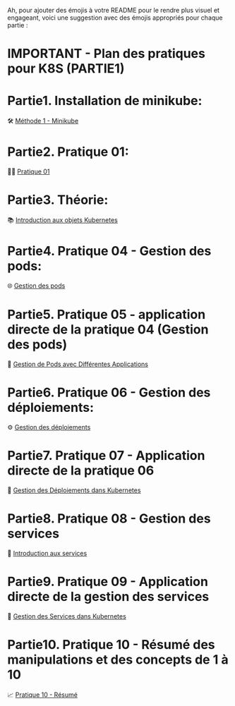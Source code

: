 Ah, pour ajouter des émojis à votre README pour le rendre plus visuel et engageant, voici une suggestion avec des émojis appropriés pour chaque partie :

# IMPORTANT - Plan des pratiques pour K8S (PARTIE1)

# Partie1. Installation de minikube:
🛠️ [Méthode 1 - Minikube](https://github.com/hrhouma/beginingKubernetes-part2/blob/main/01-k8s-pratiques-v-1/00-installation/Methode-1-minikube/1-minikube.txt)

# Partie2. Pratique 01:
👨‍💻 [Pratique 01](https://github.com/hrhouma/beginingKubernetes-part2/tree/main/01-k8s-pratiques-v-1/01-pratique1)

# Partie3. Théorie:
📚 [Introduction aux objets Kubernetes](https://github.com/hrhouma/beginingKubernetes-part2/tree/main/02-k8s-pratiques-v-2/00-Introduction%20aux%20objets%20Kubernetes-partie1)

# Partie4. Pratique 04 - Gestion des pods:
🌐 [Gestion des pods](https://github.com/hrhouma/beginingKubernetes-part2/blob/main/02-k8s-pratiques-v-2/01-%20(PRATIQUES)%20Introduction%20aux%20objets%20Kubernetes-partie1/02-Gestion-des-pods.md)

# Partie5. Pratique 05 - application directe de la pratique 04 (Gestion des pods)
🔄 [Gestion de Pods avec Différentes Applications](https://github.com/hrhouma/beginingKubernetes-part2/blob/main/02-k8s-pratiques-v-2/01-%20(PRATIQUES)%20Introduction%20aux%20objets%20Kubernetes-partie1/exercices/02-%20Gestion%20de%20Pods%20avec%20Diff%C3%A9rentes%20Applications.md)

# Partie6. Pratique 06 - Gestion des déploiements:
⚙️ [Gestion des déploiements](https://github.com/hrhouma/beginingKubernetes-part2/blob/main/02-k8s-pratiques-v-2/01-%20(PRATIQUES)%20Introduction%20aux%20objets%20Kubernetes-partie1/03-Gestion-des-deploiements.md)

# Partie7. Pratique 07 - Application directe de la pratique 06
🔁 [Gestion des Déploiements dans Kubernetes](https://github.com/hrhouma/beginingKubernetes-part2/blob/main/02-k8s-pratiques-v-2/01-%20(PRATIQUES)%20Introduction%20aux%20objets%20Kubernetes-partie1/exercices/03-Gestion%20des%20D%C3%A9ploiements%20dans%20Kubernetes.md)

# Partie8. Pratique 08 - Gestion des services  
🔗 [Introduction aux services](https://github.com/hrhouma/beginingKubernetes-part2/blob/main/02-k8s-pratiques-v-2/01-%20(PRATIQUES)%20Introduction%20aux%20objets%20Kubernetes-partie1/04-Introduction-aux-services.md)

# Partie9. Pratique 09 - Application directe de la gestion des services  
🔧 [Gestion des Services dans Kubernetes](https://github.com/hrhouma/beginingKubernetes-part2/blob/main/02-k8s-pratiques-v-2/01-%20(PRATIQUES)%20Introduction%20aux%20objets%20Kubernetes-partie1/exercices/04-Gestion%20des%20Services%20dans%20Kubernetes-partie1.md)

# Partie10. Pratique 10 - Résumé des manipulations et des concepts de 1 à 10 
📈 [Pratique 10 - Résumé](https://github.com/hrhouma/beginingKubernetes-part2/tree/main/01-k8s-pratiques-v-1/02-pratique2)

